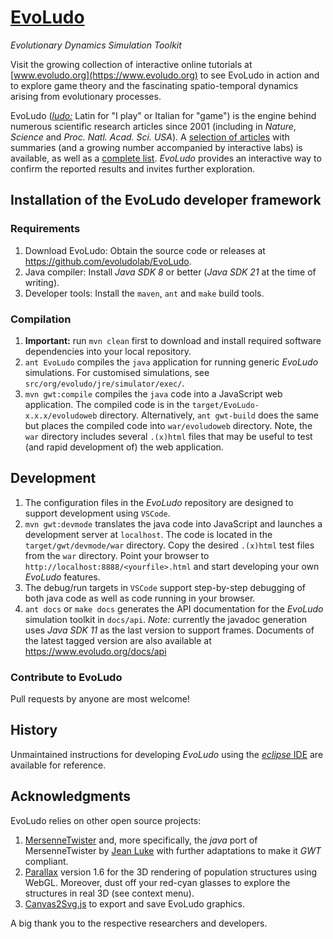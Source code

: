 # **[EvoLudo](https://www.evoludo.org)**
*Evolutionary Dynamics Simulation Toolkit*

Visit the growing collection of interactive online tutorials at [www.evoludo.org](https://www.evoludo.org) to see EvoLudo in action and to explore game theory and the fascinating spatio-temporal dynamics arising from evolutionary processes.

EvoLudo ([*ludo:*](http://en.wiktionary.org/wiki/ludo) Latin for "I play" or Italian for "game") is the engine behind numerous scientific research articles since 2001 (including in *Nature*, *Science* and *Proc. Natl. Acad. Sci. USA*). A [selection of articles](https://wiki.evoludo.org/index.php?title=Research) with summaries (and a growing number accompanied by interactive labs) is available, as well as a [complete list](https://www.math.ubc.ca/~hauert/). *EvoLudo* provides an interactive way to confirm the reported results and invites further exploration.

## Installation of the EvoLudo developer framework

### Requirements
1. Download EvoLudo: Obtain the source code or releases at https://github.com/evoludolab/EvoLudo.
2. Java compiler: Install *Java SDK 8* or better (*Java SDK 21* at the time of writing).
3. Developer tools: Install the `maven`, `ant` and `make` build tools.

### Compilation
1. **Important:** run `mvn clean` first to download and install required software dependencies into your local repository.
2. `ant EvoLudo` compiles the `java` application for running generic *EvoLudo* simulations. For customised simulations, see `src/org/evoludo/jre/simulator/exec/`.
3. `mvn gwt:compile` compiles the `java` code into a JavaScript web application. The compiled code is in the `target/EvoLudo-x.x.x/evoludoweb` directory. Alternatively, `ant gwt-build` does the same but places the compiled code into `war/evoludoweb` directory. Note, the `war` directory includes several `.(x)html` files that may be useful to test (and rapid development of) the web application.

## Development
1. The configuration files in the *EvoLudo* repository are designed to support development using `VSCode`.
2. `mvn gwt:devmode` translates the java code into JavaScript and launches a development server at `localhost`. The code is located in the `target/gwt/devmode/war` directory. Copy the desired `.(x)html` test files from the `war` directory. Point your browser to `http://localhost:8888/<yourfile>.html` and start developing your own *EvoLudo* features.
3. The debug/run targets in `VSCode` support step-by-step debugging of both java code as well as code running in your browser.
4. `ant docs` or `make docs` generates the API documentation for the *EvoLudo* simulation toolkit in `docs/api`. *Note:* currently the javadoc generation uses <i>Java SDK 11</i> as the last version to support frames. Documents of the latest tagged version are also available at https://www.evoludo.org/docs/api

### Contribute to EvoLudo
Pull requests by anyone are most welcome!

## History
Unmaintained instructions for developing *EvoLudo* using the [*eclipse* IDE](docs/installation/ECLIPSE.md) are available for reference.

## Acknowledgments
EvoLudo relies on other open source projects:
1. [MersenneTwister](http://www.math.sci.hiroshima-u.ac.jp/~m-mat/MT/emt.html) and, more specifically, the *java* port of MersenneTwister by [Jean Luke](https://cs.gmu.edu/~sean/research/) with further adaptations to make it *GWT* compliant.
2. [Parallax](https://thothbot.github.io) version 1.6 for the 3D rendering of population structures using WebGL. Moreover, dust off your red-cyan glasses to explore the structures in real 3D (see context menu).
3. [Canvas2Svg.js](https://gliffy.github.io/canvas2svg/) to export and save EvoLudo graphics.

A big thank you to the respective researchers and developers.
